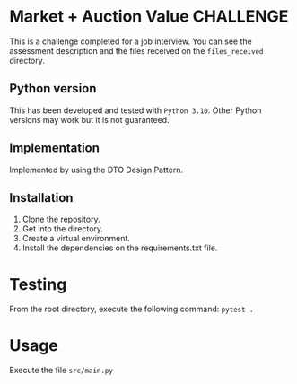 # Market + Auction Value CHALLENGE

This is a challenge completed for a job interview. You can see the assessment description and the files received on the `files_received` directory.

## Python version

This has been developed and tested with `Python 3.10`. Other Python versions may work but it is not guaranteed.

## Implementation

Implemented by using the DTO Design Pattern.

## Installation

1. Clone the repository.
2. Get into the directory.
3. Create a virtual environment.
4. Install the dependencies on the requirements.txt file.

# Testing

From the root directory, execute the following command: `pytest .`

# Usage

Execute the file `src/main.py`
